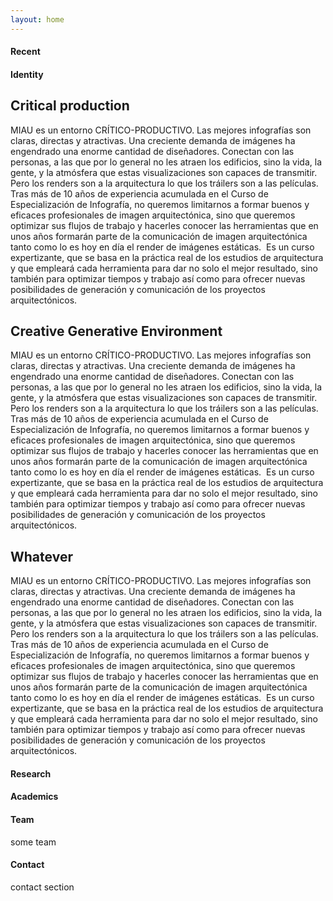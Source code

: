 ```yaml
---
layout: home
---
```

#### Recent ####
<!-- % include newsloop.html %} -->

#### Identity ####

## Critical production
MIAU es un entorno CRÍTICO-PRODUCTIVO.  Las mejores infografías son claras, directas y atractivas. Una creciente demanda de imágenes ha engendrado una enorme cantidad de diseñadores. Conectan con las personas, a las que por lo general no les atraen los edificios, sino la vida, la gente, y la atmósfera que estas visualizaciones son capaces de transmitir. Pero los renders son a la arquitectura lo que los tráilers son a las películas. Tras más de 10 años de experiencia acumulada en el Curso de Especialización de Infografía, no queremos limitarnos a formar buenos y eficaces profesionales de imagen arquitectónica, sino que queremos optimizar sus flujos de trabajo y hacerles conocer las herramientas que en unos años formarán parte de la comunicación de imagen arquitectónica tanto como lo es hoy en día el render de imágenes estáticas.  Es un curso expertizante, que se basa en la práctica real de los estudios de arquitectura y que empleará cada herramienta para dar no solo el mejor resultado, sino también para optimizar tiempos y trabajo así como para ofrecer nuevas posibilidades de generación y comunicación de los proyectos arquitectónicos.

## Creative Generative Environment
MIAU es un entorno CRÍTICO-PRODUCTIVO.  Las mejores infografías son claras, directas y atractivas. Una creciente demanda de imágenes ha engendrado una enorme cantidad de diseñadores. Conectan con las personas, a las que por lo general no les atraen los edificios, sino la vida, la gente, y la atmósfera que estas visualizaciones son capaces de transmitir. Pero los renders son a la arquitectura lo que los tráilers son a las películas. Tras más de 10 años de experiencia acumulada en el Curso de Especialización de Infografía, no queremos limitarnos a formar buenos y eficaces profesionales de imagen arquitectónica, sino que queremos optimizar sus flujos de trabajo y hacerles conocer las herramientas que en unos años formarán parte de la comunicación de imagen arquitectónica tanto como lo es hoy en día el render de imágenes estáticas.  Es un curso expertizante, que se basa en la práctica real de los estudios de arquitectura y que empleará cada herramienta para dar no solo el mejor resultado, sino también para optimizar tiempos y trabajo así como para ofrecer nuevas posibilidades de generación y comunicación de los proyectos arquitectónicos.

## Whatever
MIAU es un entorno CRÍTICO-PRODUCTIVO.  Las mejores infografías son claras, directas y atractivas. Una creciente demanda de imágenes ha engendrado una enorme cantidad de diseñadores. Conectan con las personas, a las que por lo general no les atraen los edificios, sino la vida, la gente, y la atmósfera que estas visualizaciones son capaces de transmitir. Pero los renders son a la arquitectura lo que los tráilers son a las películas. Tras más de 10 años de experiencia acumulada en el Curso de Especialización de Infografía, no queremos limitarnos a formar buenos y eficaces profesionales de imagen arquitectónica, sino que queremos optimizar sus flujos de trabajo y hacerles conocer las herramientas que en unos años formarán parte de la comunicación de imagen arquitectónica tanto como lo es hoy en día el render de imágenes estáticas.  Es un curso expertizante, que se basa en la práctica real de los estudios de arquitectura y que empleará cada herramienta para dar no solo el mejor resultado, sino también para optimizar tiempos y trabajo así como para ofrecer nuevas posibilidades de generación y comunicación de los proyectos arquitectónicos.

#### Research ####
<!-- % include papersloop.html %} -->

#### Academics ####
<!-- % include coursesloop.html %} -->

#### Team ####
some team
#### Contact ####
contact section